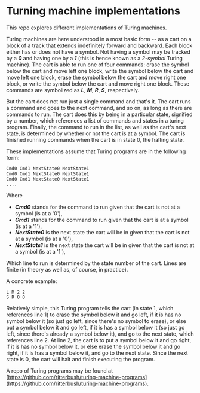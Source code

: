 # Turning machine implementations

This repo explores different implementations of Turing machines.

Turing machines are here understood in a most basic form -- as a cart on a block of a track that extends indefinitely forward and backward. Each block either has or does not have a symbol. Not having a symbol may be tracked by a ***0*** and having one by a ***1*** (this is hence known as a *2-symbol* Turing machine). The cart is able to run one of four commands: erase the symbol below the cart and move left one block, write the symbol below the cart and move left one block, erase the symbol below the cart and move right one block, or write the symbol below the cart and move right one block. These commands are symbolized as ***L***, ***M***, ***R***, ***S***, respectively.

But the cart does not run just a single command and that's it. The cart runs a command and goes to the next command, and so on, as long as there are commands to run. The cart does this by being in a particular state, signified by a number, which references a list of commands and states in a turing program. Finally, the command to run in the list, as well as the cart's next state, is determined by whether or not the cart is at a symbol. The cart is finished running commands when the cart is in state 0, the halting state.

These implementations assume that Turing programs are in the following form:

    Cmd0 Cmd1 NextState0 NextState1
    Cmd0 Cmd1 NextState0 NextState1
    Cmd0 Cmd1 NextState0 NextState1
    ....

Where


* ***Cmd0*** stands for the command to run given that the cart is not at a symbol (is at a '0'),
* ***Cmd1*** stands for the command to run given that the cart is at a symbol (is at a '1'),
* ***NextState0*** is the next state the cart will be in given that the cart is not at a symbol (is at a '0'),
* ***NextState1*** is the next state the cart will be in given that the cart is not at a symbol (is at a '1'),

Which line to run is determined by the state number of the cart. Lines are finite (in theory as well as, of course, in practice).

A concrete example:

    L M 2 2
    S R 0 0

Relatively simple, this Turing program tells the cart (in state 1, which references line 1) to erase the symbol below it and go left, if it is has no symbol below it (so just go left, since there's no symbol to erase), or else put a symbol below it and go left, if it is has a symbol below it (so just go left, since there's already a symbol below it), and go to the next state, which references line 2. At line 2, the cart is to put a symbol below it and go right, if it is has no symbol below it, or else erase the symbol below it and go right, if it is has a symbol below it, and go to the next state. Since the next state is 0, the cart will halt and finish executing the program.

A repo of Turing programs may be found at [https://github.com/ritterbush/turing-machine-programs](https://github.com/ritterbush/turing-machine-programs).
